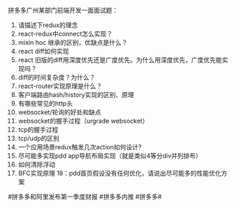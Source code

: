 拼多多广州某部门前端开发一面面试题： 

1. 请描述下redux的理念
2. react-redux中connect怎么实现？
3. mixin hoc 继承的区别，优缺点是什么？
4. react diff如何实现
5. react 旧版的diff用深度优先还是广度优先。为什么用深度优先，广度优先能实现吗？
6. diff的时间复杂度？为什么？
7. react-router实现原理是什么？
8. 客户端路由hash/history实现的区别、原理
9. 有哪些常见的http头
10. websocket/轮询的好处和缺点
11. websocket的握手过程（urgrade websocket）
12. tcp的握手过程
13. tcp/udp的区别
14. 一个应用场景redux触发几次action如何设计?
15. 尽可能多实现pdd app导航布局实现（就是类似4等分div并列排布）
16. 如何清除浮动
17. BFC实现原理
18：pdd首页假设没有任何优化，请说出尽可能多的性能优化方案 

#拼多多和阿里发布第一季度财报 #拼多多内推 #拼多多#